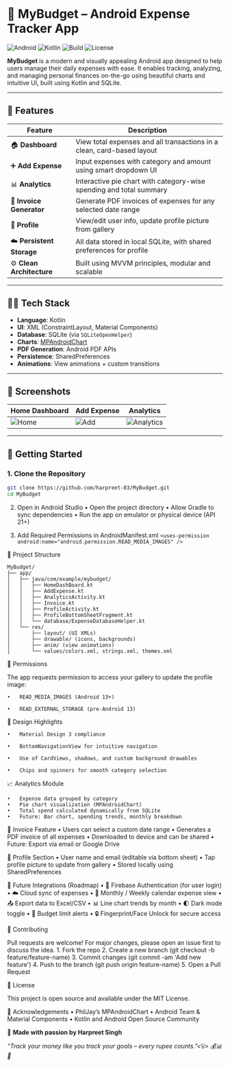 # 💸 MyBudget – Android Expense Tracker App

![Android](https://img.shields.io/badge/platform-Android-green?style=flat-square&logo=android)
![Kotlin](https://img.shields.io/badge/code-Kotlin-orange?style=flat-square&logo=kotlin)
![Build](https://img.shields.io/badge/build-passing-brightgreen?style=flat-square)
![License](https://img.shields.io/badge/license-MIT-blue?style=flat-square)

**MyBudget** is a modern and visually appealing Android app designed to help users manage their daily expenses with ease. It enables tracking, analyzing, and managing personal finances on-the-go using beautiful charts and intuitive UI, built using Kotlin and SQLite.

---

## 📱 Features

| Feature | Description |
|--------|-------------|
| 🏠 **Dashboard** | View total expenses and all transactions in a clean, card-based layout |
| ➕ **Add Expense** | Input expenses with category and amount using smart dropdown UI |
| 📊 **Analytics** | Interactive pie chart with category-wise spending and total summary |
| 📄 **Invoice Generator** | Generate PDF invoices of expenses for any selected date range |
| 👤 **Profile** | View/edit user info, update profile picture from gallery |
| ☁️ **Persistent Storage** | All data stored in local SQLite, with shared preferences for profile |
| ⚙️ **Clean Architecture** | Built using MVVM principles, modular and scalable |

---

## 🧑‍💻 Tech Stack

- **Language**: Kotlin  
- **UI**: XML (ConstraintLayout, Material Components)  
- **Database**: SQLite (via `SQLiteOpenHelper`)  
- **Charts**: [MPAndroidChart](https://github.com/PhilJay/MPAndroidChart)  
- **PDF Generation**: Android PDF APIs  
- **Persistence**: SharedPreferences  
- **Animations**: View animations + custom transitions  

---

## 📸 Screenshots

| Home Dashboard | Add Expense | Analytics |
|----------------|-------------|-----------|
| ![Home](assets/home.png) | ![Add](assets/add.png) | ![Analytics](assets/chart.png) |

---

## 🚀 Getting Started

### 1. Clone the Repository
```bash
git clone https://github.com/harpreet-03/MyBudget.git
cd MyBudget
```
2. Open in Android Studio
	•	Open the project directory
	•	Allow Gradle to sync dependencies
	•	Run the app on emulator or physical device (API 21+)

3. Add Required Permissions in AndroidManifest.xml
```<uses-permission android:name="android.permission.READ_MEDIA_IMAGES" />```

📂 Project Structure
```
MyBudget/
├── app/
│   ├── java/com/example/mybudget/
│   │   ├── HomeDashBoard.kt
│   │   ├── AddExpense.kt
│   │   ├── AnalyticsActivity.kt
│   │   ├── Invoice.kt
│   │   ├── ProfileActivity.kt
│   │   ├── ProfileBottomSheetFragment.kt
│   │   └── database/ExpenseDatabaseHelper.kt
│   └── res/
│       ├── layout/ (UI XMLs)
│       ├── drawable/ (icons, backgrounds)
│       ├── anim/ (view animations)
│       └── values/colors.xml, strings.xml, themes.xml
```

🔐 Permissions

The app requests permission to access your gallery to update the profile image:

	•	READ_MEDIA_IMAGES (Android 13+)
 
	•	READ_EXTERNAL_STORAGE (pre-Android 13)


🧠 Design Highlights

	•	Material Design 3 compliance
 
	•	BottomNavigationView for intuitive navigation
 
	•	Use of CardViews, shadows, and custom background drawables
 
	•	Chips and spinners for smooth category selection


📈 Analytics Module

	•	Expense data grouped by category
	•	Pie chart visualization (MPAndroidChart)
	•	Total spend calculated dynamically from SQLite
	•	Future: Bar chart, spending trends, monthly breakdown


🧾 Invoice Feature
	•	Users can select a custom date range
	•	Generates a PDF invoice of all expenses
	•	Downloaded to device and can be shared
	•	Future: Export via email or Google Drive


👤 Profile Section
	•	User name and email (editable via bottom sheet)
	•	Tap profile picture to update from gallery
	•	Stored locally using SharedPreferences


🧩 Future Integrations (Roadmap)
	•	🔗 Firebase Authentication (for user login)
	•	☁️ Cloud sync of expenses
	•	📅 Monthly / Weekly calendar expense view
	•	📤 Export data to Excel/CSV
	•	📊 Line chart trends by month
	•	🌓 Dark mode toggle
	•	🔔 Budget limit alerts
	•	🔒 Fingerprint/Face Unlock for secure access


🤝 Contributing

Pull requests are welcome! For major changes, please open an issue first to discuss the idea.
	1.	Fork the repo
	2.	Create a new branch (git checkout -b feature/feature-name)
	3.	Commit changes (git commit -am 'Add new feature')
	4.	Push to the branch (git push origin feature-name)
	5.	Open a Pull Request


📃 License

This project is open source and available under the MIT License.

🙌 Acknowledgements
	•	PhilJay’s MPAndroidChart
	•	Android Team & Material Components
	•	Kotlin and Android Open Source Community



🚀 <strong>Made with passion by Harpreet Singh</strong>

<i>“Track your money like you track your goals – every rupee counts.”<\i> 💰📊📱

